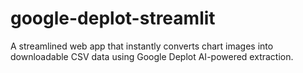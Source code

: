 # google-deplot-streamlit
A streamlined web app that instantly converts chart images into downloadable CSV data using Google Deplot AI-powered extraction.

